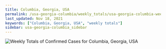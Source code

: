 ```yaml
---
title: Columbia, Georgia, USA
permalink: /usa-georgia-columbia/weekly_totals/usa-georgia-columbia-weekly_totals.html
last_updated: Nov 18, 2021
keywords: ["Columbia, Georgia, USA", "weekly totals"]
sidebar: usa-georgia-columbia_sidebar
---
```


![Weekly Totals of Confirmed Cases for Columbia, Georgia, USA](/covid_tracker/images/graphs/usa-georgia-columbia-weekly_totals_graph.png)
